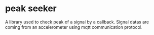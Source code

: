 # peak seeker
A library used to check peak of a signal by a callback. Signal datas are coming from an accelerometer using mqtt communication protocol.
